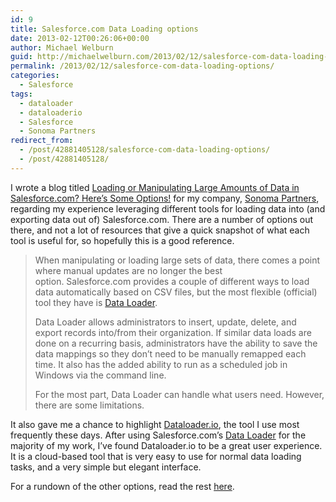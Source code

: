 ```yaml
---
id: 9
title: Salesforce.com Data Loading options
date: 2013-02-12T00:26:06+00:00
author: Michael Welburn
guid: http://michaelwelburn.com/2013/02/12/salesforce-com-data-loading-options/
permalink: /2013/02/12/salesforce-com-data-loading-options/
categories:
  - Salesforce
tags:
  - dataloader
  - dataloaderio
  - Salesforce
  - Sonoma Partners
redirect_from:
  - /post/42881405128/salesforce-com-data-loading-options/
  - /post/42881405128/
---
```

I wrote a blog titled <a title="Loading or Manipulating Large Amounts of Data in Salesforce.com? Here's Some Options!" href="http://blog.sonomapartners.com/2013/02/loading-or-manipulating-large-amounts-of-data-in-salesforcecom-heress-your-options.html" target="_blank">Loading or Manipulating Large Amounts of Data in Salesforce.com? Here&#8217;s Some Options!</a> for my company, <a title="Sonoma Partners" href="http://www.sonomapartners.com/" target="_blank">Sonoma Partners</a>, regarding my experience leveraging different tools for loading data into (and exporting data out of) Salesforce.com. There are a number of options out there, and not a lot of resources that give a quick snapshot of what each tool is useful for, so hopefully this is a good reference.

<!--more-->

> When manipulating or loading large sets of data, there comes a point where manual updates are no longer the best option. Salesforce.com provides a couple of different ways to load data automatically based on CSV files, but the most flexible (official) tool they have is <a href="http://wiki.developerforce.com/page/Data_Loader" target="_blank">Data Loader</a>.
>
> Data Loader allows administrators to insert, update, delete, and export records into/from their organization. If similar data loads are done on a recurring basis, administrators have the ability to save the data mappings so they don&#8217;t need to be manually remapped each time. It also has the added ability to run as a scheduled job in Windows via the command line.
>
> For the most part, Data Loader can handle what users need. However, there are some limitations.

It also gave me a chance to highlight <a title="Dataloader.io" href="https://dataloader.io/" target="_blank">Dataloader.io</a>, the tool I use most frequently these days. After using Salesforce.com’s <a title="Data Loader" href="http://wiki.developerforce.com/page/Data_Loader" target="_blank">Data Loader</a> for the majority of my work, I’ve found Dataloader.io to be a great user experience. It is a cloud-based tool that is very easy to use for normal data loading tasks, and a very simple but elegant interface.

For a rundown of the other options, read the rest <a title="Loading or Manipulating Large Amounts of Data in Salesforce.com? Here's Some Options!" href="http://blog.sonomapartners.com/2013/02/loading-or-manipulating-large-amounts-of-data-in-salesforcecom-heress-your-options.html" target="_blank">here</a>.
